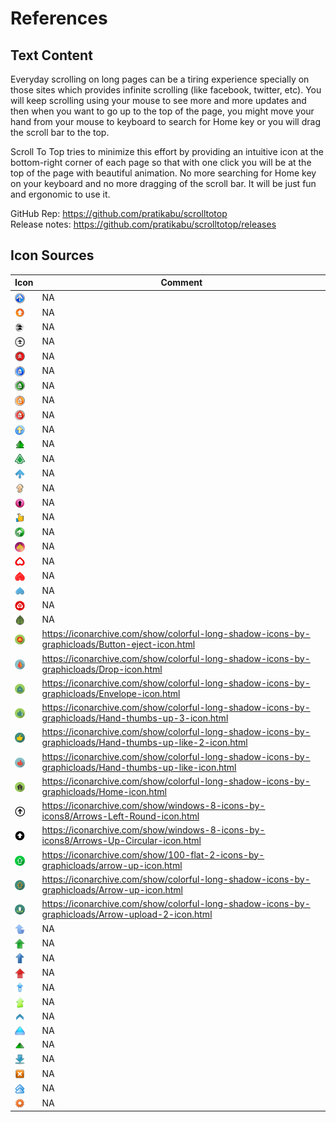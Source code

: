# References

## Text Content
Everyday scrolling on long pages can be a tiring experience specially on those sites which provides infinite scrolling (like facebook, twitter, etc). You will keep scrolling using your mouse to see more and more updates and then when you want to go up to the top of the page, you might move your hand from your mouse to keyboard to search for Home key or you will drag the scroll bar to the top.

Scroll To Top tries to minimize this effort by providing an intuitive icon at the bottom-right corner of each page so that with one click you will be at the top of the page with beautiful animation. No more searching for Home key on your keyboard and no more dragging of the scroll bar. It will be just fun and ergonomic to use it.

GitHub Rep: https://github.com/pratikabu/scrolltotop <br>
Release notes: https://github.com/pratikabu/scrolltotop/releases


## Icon Sources

| Icon | Comment |
| ---- | ------ |
| <img valign="middle" src="src/icons/pratikabu-stt-32-1.png" width="16px"> | NA |
| <img valign="middle" src="src/icons/pratikabu-stt-32-2.png" width="16px"> | NA |
| <img valign="middle" src="src/icons/pratikabu-stt-32-3.png" width="16px"> | NA |
| <img valign="middle" src="src/icons/pratikabu-stt-32-4.png" width="16px"> | NA |
| <img valign="middle" src="src/icons/pratikabu-stt-32-5.png" width="16px"> | NA |
| <img valign="middle" src="src/icons/pratikabu-stt-32-6.png" width="16px"> | NA |
| <img valign="middle" src="src/icons/pratikabu-stt-32-7.png" width="16px"> | NA |
| <img valign="middle" src="src/icons/pratikabu-stt-32-8.png" width="16px"> | NA |
| <img valign="middle" src="src/icons/pratikabu-stt-32-9.png" width="16px"> | NA |
| <img valign="middle" src="src/icons/pratikabu-stt-32-10.png" width="16px"> | NA |
| <img valign="middle" src="src/icons/pratikabu-stt-32-11.png" width="16px"> | NA |
| <img valign="middle" src="src/icons/pratikabu-stt-32-12.png" width="16px"> | NA |
| <img valign="middle" src="src/icons/pratikabu-stt-32-13.png" width="16px"> | NA |
| <img valign="middle" src="src/icons/pratikabu-stt-32-14.png" width="16px"> | NA |
| <img valign="middle" src="src/icons/pratikabu-stt-32-15.png" width="16px"> | NA |
| <img valign="middle" src="src/icons/pratikabu-stt-32-16.png" width="16px"> | NA |
| <img valign="middle" src="src/icons/pratikabu-stt-32-17.png" width="16px"> | NA |
| <img valign="middle" src="src/icons/pratikabu-stt-32-18.png" width="16px"> | NA |
| <img valign="middle" src="src/icons/pratikabu-stt-32-19.png" width="16px"> | NA |
| <img valign="middle" src="src/icons/pratikabu-stt-32-20.png" width="16px"> | NA |
| <img valign="middle" src="src/icons/pratikabu-stt-32-21.png" width="16px"> | NA |
| <img valign="middle" src="src/icons/pratikabu-stt-32-22.png" width="16px"> | NA |
| <img valign="middle" src="src/icons/pratikabu-stt-32-23.png" width="16px"> | NA |
| <img valign="middle" src="src/icons/pratikabu-stt-32-24.png" width="16px"> | https://iconarchive.com/show/colorful-long-shadow-icons-by-graphicloads/Button-eject-icon.html |
| <img valign="middle" src="src/icons/pratikabu-stt-32-25.png" width="16px"> | https://iconarchive.com/show/colorful-long-shadow-icons-by-graphicloads/Drop-icon.html |
| <img valign="middle" src="src/icons/pratikabu-stt-32-26.png" width="16px"> | https://iconarchive.com/show/colorful-long-shadow-icons-by-graphicloads/Envelope-icon.html |
| <img valign="middle" src="src/icons/pratikabu-stt-32-27.png" width="16px"> | https://iconarchive.com/show/colorful-long-shadow-icons-by-graphicloads/Hand-thumbs-up-3-icon.html |
| <img valign="middle" src="src/icons/pratikabu-stt-32-28.png" width="16px"> | https://iconarchive.com/show/colorful-long-shadow-icons-by-graphicloads/Hand-thumbs-up-like-2-icon.html |
| <img valign="middle" src="src/icons/pratikabu-stt-32-29.png" width="16px"> | https://iconarchive.com/show/colorful-long-shadow-icons-by-graphicloads/Hand-thumbs-up-like-icon.html |
| <img valign="middle" src="src/icons/pratikabu-stt-32-30.png" width="16px"> | https://iconarchive.com/show/colorful-long-shadow-icons-by-graphicloads/Home-icon.html |
| <img valign="middle" src="src/icons/pratikabu-stt-32-31.png" width="16px"> | https://iconarchive.com/show/windows-8-icons-by-icons8/Arrows-Left-Round-icon.html |
| <img valign="middle" src="src/icons/pratikabu-stt-32-32.png" width="16px"> | https://iconarchive.com/show/windows-8-icons-by-icons8/Arrows-Up-Circular-icon.html |
| <img valign="middle" src="src/icons/pratikabu-stt-32-33.png" width="16px"> | https://iconarchive.com/show/100-flat-2-icons-by-graphicloads/arrow-up-icon.html |
| <img valign="middle" src="src/icons/pratikabu-stt-32-34.png" width="16px"> | https://iconarchive.com/show/colorful-long-shadow-icons-by-graphicloads/Arrow-up-icon.html |
| <img valign="middle" src="src/icons/pratikabu-stt-32-35.png" width="16px"> | https://iconarchive.com/show/colorful-long-shadow-icons-by-graphicloads/Arrow-upload-2-icon.html |
| <img valign="middle" src="src/icons/pratikabu-stt-dual-hr-1.png" width="16px"> | NA |
| <img valign="middle" src="src/icons/pratikabu-stt-dual-hr-2.png" width="16px"> | NA |
| <img valign="middle" src="src/icons/pratikabu-stt-dual-hr-3.png" width="16px"> | NA |
| <img valign="middle" src="src/icons/pratikabu-stt-dual-hr-4.png" width="16px"> | NA |
| <img valign="middle" src="src/icons/pratikabu-stt-dual-hr-5.png" width="16px"> | NA |
| <img valign="middle" src="src/icons/pratikabu-stt-dual-hr-6.png" width="16px"> | NA |
| <img valign="middle" src="src/icons/pratikabu-stt-dual-vr-1.png" width="16px"> | NA |
| <img valign="middle" src="src/icons/pratikabu-stt-dual-vr-2.png" width="16px"> | NA |
| <img valign="middle" src="src/icons/pratikabu-stt-dual-vr-3.png" width="16px"> | NA |
| <img valign="middle" src="src/icons/pratikabu-stt-bottom-24.png" width="16px"> | NA |
| <img valign="middle" src="src/icons/pratikabu-stt-clear-24.png" width="16px"> | NA |
| <img valign="middle" src="src/icons/pratikabu-stt-pageup-24.png" width="16px"> | NA |
| <img valign="middle" src="src/icons/pratikabu-stt-settings-24.png" width="16px"> | NA |
